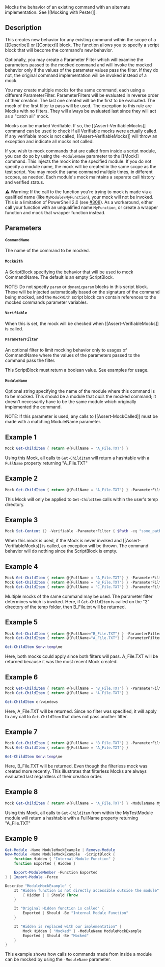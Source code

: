 Mocks the behavior of an existing command with an alternate implementation.  See [[Mocking with Pester]].

## Description

This creates new behavior for any existing command within the scope of a [[Describe]] or [[Context]] block. The function allows you to specify a script block that will become the command's new behavior.

Optionally, you may create a Parameter Filter which will examine the parameters passed to the mocked command and will invoke the mocked behavior only if the values of the parameter values pass the filter. If
they do not, the original command implementation will be invoked instead of a mock.

You may create multiple mocks for the same command, each using a different ParameterFilter. ParameterFilters will be evaluated in reverse order of their creation. The last one created will be the first to be evaluated.
The mock of the first filter to pass will be used. The exception to this rule are Mocks with no filters. They will always be evaluated last since they will act as a "catch all" mock.

Mocks can be marked Verifiable. If so, the [[Assert-VerifiableMocks]] command can be used to check if all Verifiable mocks were actually called. If any verifiable mock is not called, [[Assert-VerifiableMocks]] will throw an exception and indicate all mocks not called.

If you wish to mock commands that are called from inside a script module, you can do so by using the `-ModuleName` parameter to the [[Mock]] command. This injects the mock into the specified module. If you do not specify a module name, the mock will be created in the same scope as the test script.  You may mock the same command multiple times, in different scopes, as needed. Each module's mock maintains a separate call history and verified status.

:warning: Warning: If the call to the function you're trying to mock is made via a qualified name (like `MyModule\MyFunction`), your mock will not be invoked. This is a limitation of PowerShell 2.0 (see [#308](https://github.com/pester/Pester/issues/308)). As a workaround, either call your function with an unqualified name `MyFunction`, or create a wrapper function and mock that wrapper function instead.

## Parameters

#### `CommandName`

The name of the command to be mocked.

#### `MockWith`

A ScriptBlock specifying the behavior that will be used to mock CommandName. The default is an empty ScriptBlock.

NOTE: Do not specify `param` or `dynamicparam` blocks in this script block. These will be injected automatically based on the signature of the command being mocked, and the `MockWith` script block can contain references to the mocked commands parameter variables.

#### `Verifiable`

When this is set, the mock will be checked when [[Assert-VerifiableMocks]] is called.

#### `ParameterFilter`

An optional filter to limit mocking behavior only to usages of CommandName where the values of the parameters passed to the command pass the filter.

This ScriptBlock must return a boolean value. See examples for usage.

#### `ModuleName`

Optional string specifying the name of the module where this command is to be mocked.  This should be a module that _calls_ the mocked command; it doesn't necessarily have to be the same module which originally implemented the command.

NOTE: If this parameter is used, any calls to [[Assert-MockCalled]] must be made with a matching ModuleName parameter.

## Example 1

```powershell
Mock Get-ChildItem { return @{FullName = "A_File.TXT"} }
```

Using this Mock, all calls to `Get-ChildItem` will return a hashtable with a `FullName` property returning "A_File.TXT"

## Example 2

```powershell
Mock Get-ChildItem { return @{FullName = "A_File.TXT"} } -ParameterFilter { $Path -and $Path.StartsWith($env:temp) }
```

This Mock will only be applied to `Get-ChildItem` calls within the user's temp directory.

## Example 3

```powershell
Mock Set-Content {} -Verifiable -ParameterFilter { $Path -eq "some_path" -and $Value -eq "Expected Value" }
```

When this mock is used, if the Mock is never invoked and [[Assert-VerifiableMocks]] is called, an exception will be thrown. The command behavior will do nothing since the ScriptBlock is empty.

## Example 4

```powershell
Mock Get-ChildItem { return @{FullName = "A_File.TXT"} } -ParameterFilter { $Path -and $Path.StartsWith($env:temp\1) }
Mock Get-ChildItem { return @{FullName = "B_File.TXT"} } -ParameterFilter { $Path -and $Path.StartsWith($env:temp\2) }
Mock Get-ChildItem { return @{FullName = "C_File.TXT"} } -ParameterFilter { $Path -and $Path.StartsWith($env:temp\3) }
```

Multiple mocks of the same command may be used. The parameter filter determines which is invoked. Here, if `Get-ChildItem` is called on the "2" directory of the temp folder, then B_File.txt will be returned.

## Example 5

```powershell
Mock Get-ChildItem { return @{FullName="B_File.TXT"} } -ParameterFilter { $Path -eq "$env:temp\me" }
Mock Get-ChildItem { return @{FullName="A_File.TXT"} } -ParameterFilter { $Path -and $Path.StartsWith($env:temp) }

Get-ChildItem $env:temp\me
```

Here, both mocks could apply since both filters will pass. A_File.TXT will be returned because it was the most recent Mock created.

## Example 6

```powershell
Mock Get-ChildItem { return @{FullName = "B_File.TXT"} } -ParameterFilter { $Path -eq "$env:temp\me" }
Mock Get-ChildItem { return @{FullName = "A_File.TXT"} }

Get-ChildItem c:\windows
```

Here, A_File.TXT will be returned. Since no filter was specified, it will apply to any call to `Get-ChildItem` that does not pass another filter.

## Example 7

```powershell
Mock Get-ChildItem { return @{FullName = "B_File.TXT"} } -ParameterFilter { $Path -eq "$env:temp\me" }
Mock Get-ChildItem { return @{FullName = "A_File.TXT"} }

Get-ChildItem $env:temp\me
```

Here, B_File.TXT will be returned. Even though the filterless mock was created more recently. This illustrates that filterless Mocks are always evaluated last regardless of their creation order.

## Example 8

```powershell
Mock Get-ChildItem { return @{FullName = "A_File.TXT"} } -ModuleName MyTestModule
```

Using this Mock, all calls to `Get-ChildItem` from within the MyTestModule module will return a hashtable with a FullName property returning "A_File.TXT"

## Example 9

```powershell
Get-Module -Name ModuleMockExample | Remove-Module
New-Module -Name ModuleMockExample  -ScriptBlock {
    function Hidden { "Internal Module Function" }
    function Exported { Hidden }

    Export-ModuleMember -Function Exported
} | Import-Module -Force

Describe "ModuleMockExample" {
    It "Hidden function is not directly accessible outside the module" {
        { Hidden } | Should Throw
    }

    It "Original Hidden function is called" {
        Exported | Should -Be "Internal Module Function"
    }

    It "Hidden is replaced with our implementation" {
        Mock Hidden { "Mocked" } -ModuleName ModuleMockExample
        Exported | Should -Be "Mocked"
    }
}
```

This example shows how calls to commands made from inside a module can be mocked by using the `-ModuleName` parameter.
